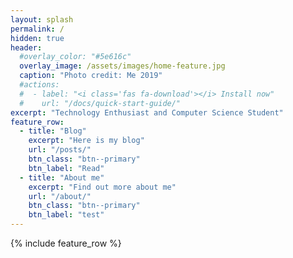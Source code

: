```yaml
---
layout: splash
permalink: /
hidden: true
header:
  #overlay_color: "#5e616c"
  overlay_image: /assets/images/home-feature.jpg
  caption: "Photo credit: Me 2019"
  #actions:
  #  - label: "<i class='fas fa-download'></i> Install now"
  #    url: "/docs/quick-start-guide/"
excerpt: "Technology Enthusiast and Computer Science Student"
feature_row:
  - title: "Blog"
    excerpt: "Here is my blog"
    url: "/posts/"
    btn_class: "btn--primary"
    btn_label: "Read"
  - title: "About me"
    excerpt: "Find out more about me"
    url: "/about/"
    btn_class: "btn--primary"
    btn_label: "test"     
---
```


{% include feature_row %}